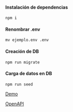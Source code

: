 
#### Instalación de dependencias
```
npm i
```

#### Renombrar .env
```
mv ejemplo.env .env
```

#### Creación de DB
```
npm run migrate
```

#### Carga de datos en DB
```
npm run seed
```

[Demo](https://demo-rest-server.herokuapp.com/api/todo)

[OpenAPI](https://demo-rest-server.herokuapp.com/api/docs/)